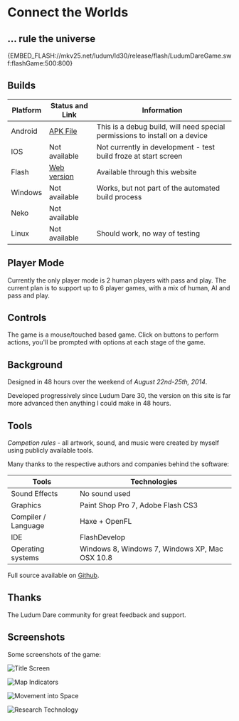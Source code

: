 # Connect the Worlds

## ... rule the universe

{EMBED_FLASH://mkv25.net/ludum/ld30/release/flash/LudumDareGame.swf:flashGame:500:800}

## Builds

Platform | Status and Link      | Information
-------- | -------------------- | ---------------------------------------------------------------------------
Android  | [APK File][android]  | This is a debug build, will need special permissions to install on a device
IOS      | Not available        | Not currently in development - test build froze at start screen
Flash    | [Web version][flash] | Available through this website
Windows  | Not available        | Works, but not part of the automated build process
Neko     | Not available        |
Linux    | Not available        | Should work, no way of testing

## Player Mode

Currently the only player mode is 2 human players with pass and play. The current plan is to support up to 6 player games, with a mix of human, AI and pass and play.

## Controls

The game is a mouse/touched based game. Click on buttons to perform actions, you'll be prompted with options at each stage of the game.

## Background

Designed in 48 hours over the weekend of _August 22nd-25th, 2014_.

Developed progressively since Ludum Dare 30, the version on this site is far more advanced then anything I could make in 48 hours.

## Tools

_Competion rules_ - all artwork, sound, and music were created by myself using publicly available tools.

Many thanks to the respective authors and companies behind the software:

Tools               | Technologies
------------------- | ----------------------------------------------
Sound Effects       | No sound used
Graphics            | Paint Shop Pro 7, Adobe Flash CS3
Compiler / Language | Haxe + OpenFL
IDE                 | FlashDevelop
Operating systems   | Windows 8, Windows 7, Windows XP, Mac OSX 10.8

Full source available on [Github](https://github.com/Markavian/LD30).

## Thanks

The Ludum Dare community for great feedback and support.

## Screenshots

Some screenshots of the game:

![Title Screen](//mkv25.net/ludum/ld30/preview/screenshots/screenshot_01_title_screen.png)

![Map Indicators](//mkv25.net/ludum/ld30/preview/screenshots/screenshot_02_map-indicators.png)

![Movement into Space](//mkv25.net/ludum/ld30/preview/screenshots/screenshot_03_movement-into-space.png)

![Research Technology](//mkv25.net/ludum/ld30/preview/screenshots/screenshot_04_research-technology.png)

[android]: //mkv25.net/ludum/ld30/release/android/LudumDareGame-debug.apk
[flash]: //mkv25.net/ludum/ld30/preview/
